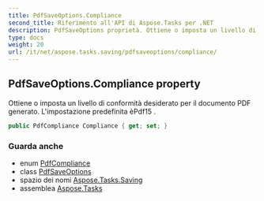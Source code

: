 ```yaml
---
title: PdfSaveOptions.Compliance
second_title: Riferimento all'API di Aspose.Tasks per .NET
description: PdfSaveOptions proprietà. Ottiene o imposta un livello di conformità desiderato per il documento PDF generato. Limpostazione predefinita èPdf15 .
type: docs
weight: 20
url: /it/net/aspose.tasks.saving/pdfsaveoptions/compliance/
---
```

## PdfSaveOptions.Compliance property

Ottiene o imposta un livello di conformità desiderato per il documento PDF generato. L'impostazione predefinita èPdf15 .

```csharp
public PdfCompliance Compliance { get; set; }
```

### Guarda anche

* enum [PdfCompliance](../../pdfcompliance/)
* class [PdfSaveOptions](../)
* spazio dei nomi [Aspose.Tasks.Saving](../../pdfsaveoptions/)
* assemblea [Aspose.Tasks](../../../)


